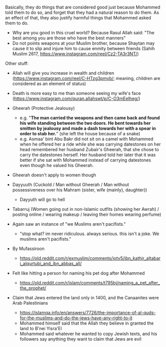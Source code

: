 Basically, they do things that are considered good just because Mohammed told them to do so, and forget that they had a natural reason to do them. As an effect of that, they also justify harmful things that Mohammed asked them to do.

- Why are you good in this cruel world? Because Rasul Allah said: "The best among you are those who have the best manners"
- Do not points weapons at your Muslim brother, because Shaytan may cause it to slip and injure him to cause enmity between friends (Sahih Muslim 2617, https://www.instagram.com/reel/Cz2-TA3r3NT/)

Other stuff:
- Allah will give you increase in wealth and children (https://www.instagram.com/reel/C-HTzg3pmyb/; meaning, children are considered as an element of status)
- Death is more easy to me than someone seeing my wife's face (https://www.instagram.com/quran.allahswt/p/C-O3mEeIheg/)
- Gheerah (Protective Jealousy)
	- e.g. "**The man carried the weapons and then came back and found his wife standing between the two doors. He bent towards her smitten by jealousy and made a dash towards her with a spear in order to stab her.**" (she left the house because of a snake)
	- e.g. Asmaa' bint Abu Bakr did not sit on a camel with Mohammed when he offered her a ride while she was carrying datestones on her head remembered her husband Zubair's Gheerah, that she chose to carry the datestones herself. Her husband told her later that it was better if she sat with Mohammed instead of carrying datestones even though he valued his Gheerah.
- Gheerah doesn't apply to women though
- Dayyuuth (Cuckold / Man without Gheerah / Man without possessiveness over his Mahram (sister, wife (mainly), daughter))
	- Dayyuth will go to hell
- Tabarruj (Women going out in non-Islamic outfits (showing her Awrah) / posting online / wearing makeup / leaving their homes wearing perfume)

- Again saw an instance of "we Muslims aren't pacifists."
	- "stop what? im never ridiculous. always serious. this isn't a joke. We muslims aren't pacifists."

- By Mufassiroon
	- https://old.reddit.com/r/exmuslim/comments/jotv5/ibn_kathir_altabari_alqurtubi_and_ibn_abbas_all/

- Felt like hitting a person for naming his pet dog after Mohammed
	- https://old.reddit.com/r/islam/comments/t795bj/naming_a_pet_after_the_prophet/

- Claim that Jews entered the land only in 1400, and the Canaanites were Arab Palestinians
	- https://islamqa.info/en/answers/7726/the-importance-of-al-quds-for-the-muslims-and-do-the-jews-have-any-right-to-it
	- Mohammed himself said that the Allah they believe in granted the land to B'nei Yisra'El
	- Mohammed said whatever he wanted to copy Jewish texts, and his followers say anything they want to claim that Jews are evil
